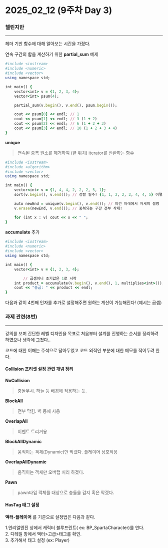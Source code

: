 # 2025_02_12 (9주차 Day 3)

### 챌린지반
---

<numeric> 헤더 기반 함수에 대해 알아보는 시간을 가졌다. <br>

연속 구간의 합을 계산하기 위한 **partial_sum** 예제<br>

```ruby
#include <iostream>
#include <numeric>
#include <vector>
using namespace std;

int main() {
    vector<int> v = {1, 2, 3, 4};
    vector<int> psum(4);

    partial_sum(v.begin(), v.end(), psum.begin());

    cout << psum[0] << endl; // 1
    cout << psum[1] << endl; // 3 (1 + 2)
    cout << psum[2] << endl; // 6 (1 + 2 + 3)
    cout << psum[3] << endl; // 10 (1 + 2 + 3 + 4)
}
```

**unique** <br>
> 연속된 중복 원소를 제거하여 (끝 위치) iterator를 반환하는 함수

```ruby
#include <iostream>
#include <algorithm>
#include <vector>
using namespace std;

int main() {
    vector<int> v = {1, 4, 4, 2, 2, 2, 5, 1};
    sort(v.begin(), v.end()); // 정렬 필수! {1, 1, 2, 2, 2, 4, 4, 5} 이렇게 되겠죠?

    auto newEnd = unique(v.begin(), v.end()); // 이건 아래에서 자세히 설명
    v.erase(newEnd, v.end()); // 중복되는 구간 전부 삭제!

    for (int x : v) cout << x << " ";
}
```

**accumulate** 추가
```ruby
#include <iostream>
#include <numeric>
#include <vector>
using namespace std;

int main() {
    vector<int> v = {1, 2, 3, 4};

		// 곱셈이니 초기값은 1로 시작
    int product = accumulate(v.begin(), v.end(), 1, multiplies<int>());
    cout << "총곱: " << product << endl;
}
```
다음과 같이 4번째 인자를 추가로 설정해주면 원하는 계산이 가능해진다! (예시는 곱셈) <br>

### 과제 관련(8번)
---

강의를 보며 간단한 레벨 디자인을 목표로 처음부터 설계를 진행하는 순서를 정리하려 하였으나 생각에 그쳤다.. <br>

코드에 대한 이해는 주석으로 달아두었고 코드 외적인 부분에 대한 메모를 적어두려 한다. <br>

#### Collision 프리셋 설정 관련 개념 정리 <Br>

**NoCollision**
> 충돌무시.
> 하늘 등 배경에 적용하는 듯.

**BlockAll**
> 전부 막힘.
> 벽 등에 사용

**OverlapAll**
> 이벤트 트리거용

**BlockAllDynamic**
> 움직이는 객체(Dynamic)만 막겠다.
> 플레이어 상호작용

**OverlapAllDynamic**
> 움직이는 객체만 오버랩 처리 하겠다.

**Pawn**
> pawn타입 객체를 대상으로 충돌을 감지 혹은 막겠다.


#### HasTag 태그 설정

**액터-플레이어** 를 기준으로 설정법은 다음과 같다.

1.언리얼엔진 상에서 캐릭터 블루프린트( ex: BP_SpartaCharacter)를 연다. <br>
2. 디테일 창에서 액터>고급>태그를 확인. <br>
3. 추가해서 태그 설정 (ex: Player)
